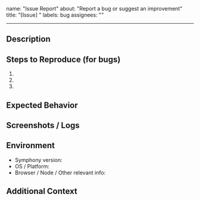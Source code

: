 name: "Issue Report"
about: "Report a bug or suggest an improvement"
title: "[Issue] "
labels: bug
assignees: ""

---

## Description

<!-- Provide a clear description of the issue -->

## Steps to Reproduce (for bugs)

1. 
2. 
3. 

## Expected Behavior

<!-- Describe what you expected to happen -->

## Screenshots / Logs

<!-- If applicable, add screenshots or error logs to help explain the problem -->

## Environment

- Symphony version: 
- OS / Platform: 
- Browser / Node / Other relevant info: 

## Additional Context

<!-- Add any other context about the problem here -->
